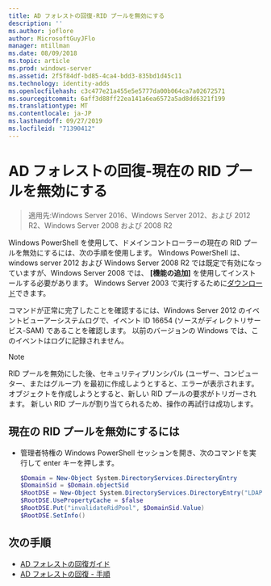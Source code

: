 ```yaml
---
title: AD フォレストの回復-RID プールを無効にする
description: ''
ms.author: joflore
author: MicrosoftGuyJFlo
manager: mtillman
ms.date: 08/09/2018
ms.topic: article
ms.prod: windows-server
ms.assetid: 2f5f84df-bd85-4ca4-bdd3-835bd1d45c11
ms.technology: identity-adds
ms.openlocfilehash: c3c477e21a455e5e5777da00b064ca7a02672571
ms.sourcegitcommit: 6aff3d88ff22ea141a6ea6572a5ad8dd6321f199
ms.translationtype: MT
ms.contentlocale: ja-JP
ms.lasthandoff: 09/27/2019
ms.locfileid: "71390412"
---
```

# <a name="ad-forest-recovery---invalidating-the-current-rid-pool"></a>AD フォレストの回復-現在の RID プールを無効にする  

>適用先:Windows Server 2016、Windows Server 2012、および 2012 R2、Windows Server 2008 および 2008 R2

Windows PowerShell を使用して、ドメインコントローラーの現在の RID プールを無効にするには、次の手順を使用します。 Windows PowerShell は、windows server 2012 および Windows Server 2008 R2 では既定で有効になっていますが、Windows Server 2008 では、 **[機能の追加]** を使用してインストールする必要があります。 Windows Server 2003 で実行するために[ダウンロード](https://www.microsoft.com/download/details.aspx?id=20020)できます。  

コマンドが正常に完了したことを確認するには、Windows Server 2012 のイベントビューアーシステムログで、イベント ID 16654 (ソースがディレクトリサービス-SAM) であることを確認します。 以前のバージョンの Windows では、このイベントはログに記録されません。  
  
> [!NOTE]
> RID プールを無効にした後、セキュリティプリンシパル (ユーザー、コンピューター、またはグループ) を最初に作成しようとすると、エラーが表示されます。 オブジェクトを作成しようとすると、新しい RID プールの要求がトリガーされます。 新しい RID プールが割り当てられるため、操作の再試行は成功します。  
  
## <a name="to-invalidate-the-current-rid-pool"></a>現在の RID プールを無効にするには  
  
- 管理者特権の Windows PowerShell セッションを開き、次のコマンドを実行して enter キーを押します。  

   ```powershell
   $Domain = New-Object System.DirectoryServices.DirectoryEntry  
   $DomainSid = $Domain.objectSid  
   $RootDSE = New-Object System.DirectoryServices.DirectoryEntry("LDAP://RootDSE")  
   $RootDSE.UsePropertyCache = $false  
   $RootDSE.Put("invalidateRidPool", $DomainSid.Value)  
   $RootDSE.SetInfo()  
   ```  

## <a name="next-steps"></a>次の手順

- [AD フォレストの回復ガイド](AD-Forest-Recovery-Guide.md)
- [AD フォレストの回復 - 手順](AD-Forest-Recovery-Procedures.md)
